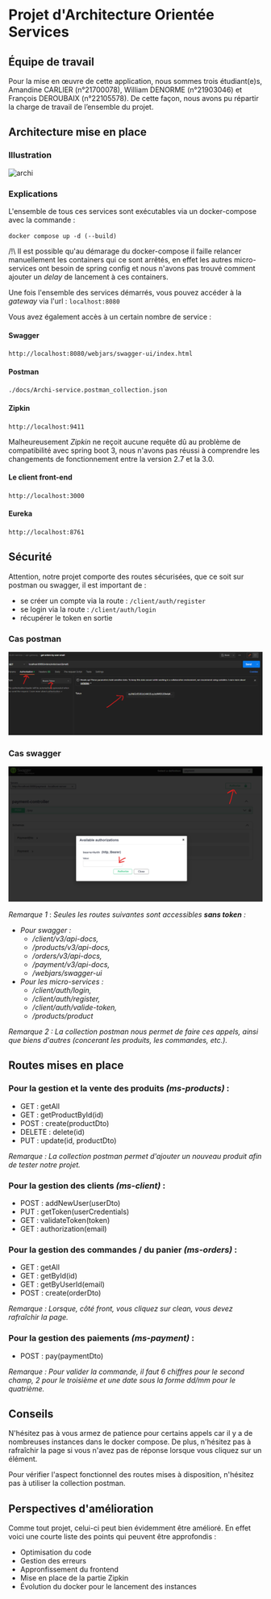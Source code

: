 # Projet d'Architecture Orientée Services

## Équipe de travail

Pour la mise en œuvre de cette application, nous sommes trois étudiant(e)s, Amandine CARLIER (n°21700078), William DENORME (n°21903046) et François DEROUBAIX (n°22105578). De cette façon, nous avons pu répartir la charge de travail de l’ensemble du projet.

## Architecture mise en place

### Illustration

![archi](https://user-images.githubusercontent.com/74269323/235193335-c15f9c81-1a81-4f6b-876b-9286c267c922.png)

### Explications

L'ensemble de tous ces services sont exécutables via un docker-compose avec la commande : 

`docker compose up -d (--build)`

/!\ Il est possible qu'au démarage du docker-compose il faille relancer manuellement les containers qui ce sont arrêtés, 
en effet les autres micro-services ont besoin de spring config et nous n'avons pas trouvé comment ajouter un *delay* de lancement à ces containers.

Une fois l'ensemble des services démarrés, vous pouvez accéder à la *gateway* via l'url : 
`localhost:8080`

Vous avez également accès à un certain nombre de service : 

#### Swagger
`http://localhost:8080/webjars/swagger-ui/index.html`

#### Postman
`./docs/Archi-service.postman_collection.json`

#### Zipkin
`http://localhost:9411`

Malheureusement *Zipkin* ne reçoit aucune requête dû au problème de compatibilité avec spring boot 3, nous n'avons pas réussi à comprendre les changements de fonctionnement entre la version 2.7 et la 3.0.

#### Le client front-end
`http://localhost:3000`

#### Eureka
`http://localhost:8761`

## Sécurité

Attention, notre projet comporte des routes sécurisées, que ce soit sur postman ou swagger, il est important de :
- se créer un compte via la route : `/client/auth/register` 
- se login via la route : `/client/auth/login`
- récupérer le token en sortie

### Cas postman
![postman](docs/img/postman.png)

### Cas swagger
![swagger](docs/img/swagger.png)

*Remarque 1* :
*Seules les routes suivantes sont accessibles **sans token** :*
* *Pour swagger :*
  * */client/v3/api-docs,*
  * */products/v3/api-docs,*
  * */orders/v3/api-docs,*
  * */payment/v3/api-docs,*
  * */webjars/swagger-ui*
* *Pour les micro-services :*
  * */client/auth/login,*
  * */client/auth/register,*
  * */client/auth/valide-token,*
  * */products/product*

*Remarque 2 : La collection postman nous permet de faire ces appels, ainsi que biens d'autres (concerant les produits, les commandes, etc.).*

## Routes mises en place

### Pour la gestion et la vente des produits *(ms-products)* :
  * GET : getAll
  * GET : getProductById(id)
  * POST : create(productDto)
  * DELETE : delete(id)
  * PUT : update(id, productDto)

*Remarque : La collection postman permet d'ajouter un nouveau produit afin de tester notre projet.*

### Pour la gestion des clients *(ms-client)* :
  * POST : addNewUser(userDto)
  * PUT : getToken(userCredentials)
  * GET : validateToken(token)
  * GET : authorization(email)

### Pour la gestion des commandes / du panier *(ms-orders)* :
  * GET : getAll
  * GET : getById(id)
  * GET : getByUserId(email)
  * POST : create(orderDto)

*Remarque : Lorsque, côté front, vous cliquez sur clean, vous devez rafraîchir la page.*

### Pour la gestion des paiements *(ms-payment)* :
  * POST : pay(paymentDto)

*Remarque : Pour valider la commande, il faut 6 chiffres pour le second champ, 2 pour le troisième et une date sous la forme dd/mm pour le quatrième.*

## Conseils

N'hésitez pas à vous armez de patience pour certains appels car il y a de nombreuses instances dans le docker compose. De plus, n'hésitez pas à rafraîchir la page si vous n'avez pas de réponse lorsque vous cliquez sur un élément.

Pour vérifier l'aspect fonctionnel des routes mises à disposition, n'hésitez pas à utiliser la collection postman.

## Perspectives d'amélioration

Comme tout projet, celui-ci peut bien évidemment être amélioré. En effet voici une courte liste des points qui peuvent être approfondis :
  * Optimisation du code
  * Gestion des erreurs
  * Appronfissement du frontend
  * Mise en place de la partie Zipkin
  * Évolution du docker pour le lancement des instances
